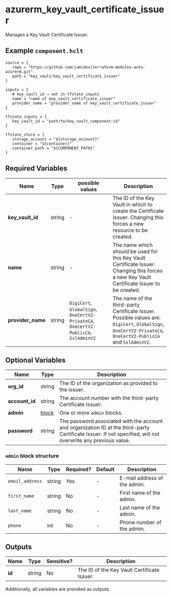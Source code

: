 # azurerm_key_vault_certificate_issuer

Manages a Key Vault Certificate Issuer.

## Example `component.hclt`

```hcl
source = {
   repo = "https://github.com/jumidev/terraform-modules-auto-azurerm.git" 
   path = "key_vault/key_vault_certificate_issuer" 
}

inputs = {
   # key_vault_id → set in tfstate_inputs
   name = "name of key_vault_certificate_issuer" 
   provider_name = "provider_name of key_vault_certificate_issuer" 
}

tfstate_inputs = {
   key_vault_id = "path/to/key_vault_component:id" 
}

tfstate_store = {
   storage_account = "${storage_account}" 
   container = "${container}" 
   container_path = "${COMPONENT_PATH}" 
}

```

## Required Variables

| Name | Type |  possible values |  Description |
| ---- | --------- |  ----------- | ----------- |
| **key_vault_id** | string |  -  |  The ID of the Key Vault in which to create the Certificate Issuer. Changing this forces a new resource to be created. | 
| **name** | string |  -  |  The name which should be used for this Key Vault Certificate Issuer. Changing this forces a new Key Vault Certificate Issuer to be created. | 
| **provider_name** | string |  `DigiCert`, `GlobalSign`, `OneCertV2-PrivateCA`, `OneCertV2-PublicCA`, `SslAdminV2`  |  The name of the third-party Certificate Issuer. Possible values are: `DigiCert`, `GlobalSign`, `OneCertV2-PrivateCA`, `OneCertV2-PublicCA` and `SslAdminV2`. | 

## Optional Variables

| Name | Type |  Description |
| ---- | --------- |  ----------- |
| **org_id** | string |  The ID of the organization as provided to the issuer. | 
| **account_id** | string |  The account number with the third-party Certificate Issuer. | 
| **admin** | [block](#admin-block-structure) |  One or more `admin` blocks. | 
| **password** | string |  The password associated with the account and organization ID at the third-party Certificate Issuer. If not specified, will not overwrite any previous value. | 

### `admin` block structure

| Name | Type | Required? | Default | Description |
| ---- | ---- | --------- | ------- | ----------- |
| `email_address` | string | Yes | - | E-mail address of the admin. |
| `first_name` | string | No | - | First name of the admin. |
| `last_name` | string | No | - | Last name of the admin. |
| `phone` | int | No | - | Phone number of the admin. |



## Outputs

| Name | Type | Sensitive? | Description |
| ---- | ---- | --------- | --------- |
| **id** | string | No  | The ID of the Key Vault Certificate Issuer. | 

Additionally, all variables are provided as outputs.
